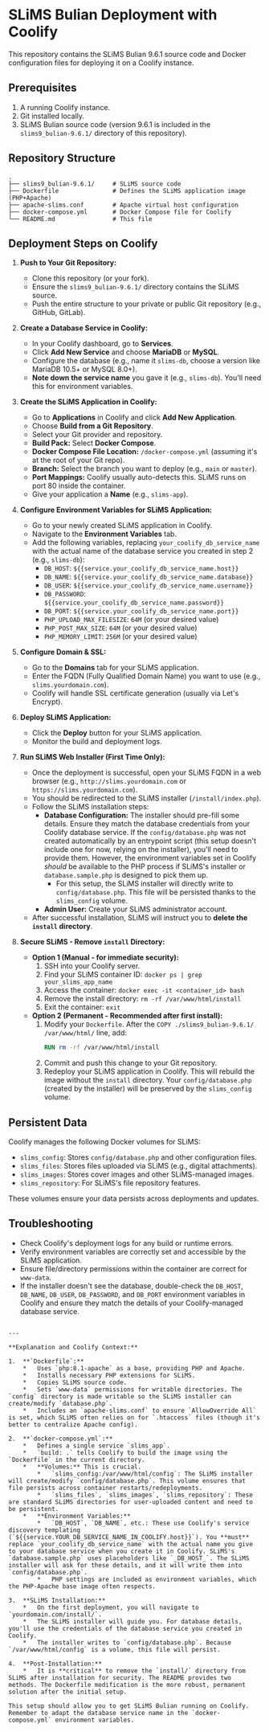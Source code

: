 # SLiMS Bulian Deployment with Coolify

This repository contains the SLiMS Bulian 9.6.1 source code and Docker configuration files for deploying it on a Coolify instance.

## Prerequisites

1.  A running Coolify instance.
2.  Git installed locally.
3.  SLiMS Bulian source code (version 9.6.1 is included in the `slims9_bulian-9.6.1/` directory of this repository).

## Repository Structure

```
.
├── slims9_bulian-9.6.1/     # SLiMS source code
├── Dockerfile               # Defines the SLiMS application image (PHP+Apache)
├── apache-slims.conf        # Apache virtual host configuration
├── docker-compose.yml       # Docker Compose file for Coolify
└── README.md                # This file
```

## Deployment Steps on Coolify

1.  **Push to Your Git Repository:**
    *   Clone this repository (or your fork).
    *   Ensure the `slims9_bulian-9.6.1/` directory contains the SLiMS source.
    *   Push the entire structure to your private or public Git repository (e.g., GitHub, GitLab).

2.  **Create a Database Service in Coolify:**
    *   In your Coolify dashboard, go to **Services**.
    *   Click **Add New Service** and choose **MariaDB** or **MySQL**.
    *   Configure the database (e.g., name it `slims-db`, choose a version like MariaDB 10.5+ or MySQL 8.0+).
    *   **Note down the service name** you gave it (e.g., `slims-db`). You'll need this for environment variables.

3.  **Create the SLiMS Application in Coolify:**
    *   Go to **Applications** in Coolify and click **Add New Application**.
    *   Choose **Build from a Git Repository**.
    *   Select your Git provider and repository.
    *   **Build Pack:** Select **Docker Compose**.
    *   **Docker Compose File Location:** `/docker-compose.yml` (assuming it's at the root of your Git repo).
    *   **Branch:** Select the branch you want to deploy (e.g., `main` or `master`).
    *   **Port Mappings:** Coolify usually auto-detects this. SLiMS runs on port 80 inside the container.
    *   Give your application a **Name** (e.g., `slims-app`).

4.  **Configure Environment Variables for SLiMS Application:**
    *   Go to your newly created SLiMS application in Coolify.
    *   Navigate to the **Environment Variables** tab.
    *   Add the following variables, replacing `your_coolify_db_service_name` with the actual name of the database service you created in step 2 (e.g., `slims-db`):
        *   `DB_HOST`: `${{service.your_coolify_db_service_name.host}}`
        *   `DB_NAME`: `${{service.your_coolify_db_service_name.database}}`
        *   `DB_USER`: `${{service.your_coolify_db_service_name.username}}`
        *   `DB_PASSWORD`: `${{service.your_coolify_db_service_name.password}}`
        *   `DB_PORT`: `${{service.your_coolify_db_service_name.port}}`
        *   `PHP_UPLOAD_MAX_FILESIZE`: `64M` (or your desired value)
        *   `PHP_POST_MAX_SIZE`: `64M` (or your desired value)
        *   `PHP_MEMORY_LIMIT`: `256M` (or your desired value)

5.  **Configure Domain & SSL:**
    *   Go to the **Domains** tab for your SLiMS application.
    *   Enter the FQDN (Fully Qualified Domain Name) you want to use (e.g., `slims.yourdomain.com`).
    *   Coolify will handle SSL certificate generation (usually via Let's Encrypt).

6.  **Deploy SLiMS Application:**
    *   Click the **Deploy** button for your SLiMS application.
    *   Monitor the build and deployment logs.

7.  **Run SLiMS Web Installer (First Time Only):**
    *   Once the deployment is successful, open your SLiMS FQDN in a web browser (e.g., `http://slims.yourdomain.com` or `https://slims.yourdomain.com`).
    *   You should be redirected to the SLiMS installer (`/install/index.php`).
    *   Follow the SLiMS installation steps:
        *   **Database Configuration:** The installer should pre-fill some details. Ensure they match the database credentials from your Coolify database service. If the `config/database.php` was not created automatically by an entrypoint script (this setup doesn't include one for now, relying on the installer), you'll need to provide them. However, the environment variables set in Coolify *should* be available to the PHP process if SLiMS's installer or `database.sample.php` is designed to pick them up.
            *   For this setup, the SLiMS installer will directly write to `config/database.php`. This file will be persisted thanks to the `slims_config` volume.
        *   **Admin User:** Create your SLiMS administrator account.
    *   After successful installation, SLiMS will instruct you to **delete the `install` directory**.

8.  **Secure SLiMS - Remove `install` Directory:**
    *   **Option 1 (Manual - for immediate security):**
        1.  SSH into your Coolify server.
        2.  Find your SLiMS container ID: `docker ps | grep your_slims_app_name`
        3.  Access the container: `docker exec -it <container_id> bash`
        4.  Remove the install directory: `rm -rf /var/www/html/install`
        5.  Exit the container: `exit`
    *   **Option 2 (Permanent - Recommended after first install):**
        1.  Modify your `Dockerfile`. After the `COPY ./slims9_bulian-9.6.1/ /var/www/html/` line, add:
            ```dockerfile
            RUN rm -rf /var/www/html/install
            ```
        2.  Commit and push this change to your Git repository.
        3.  Redeploy your SLiMS application in Coolify. This will rebuild the image without the `install` directory. Your `config/database.php` (created by the installer) will be preserved by the `slims_config` volume.

## Persistent Data

Coolify manages the following Docker volumes for SLiMS:
*   `slims_config`: Stores `config/database.php` and other configuration files.
*   `slims_files`: Stores files uploaded via SLiMS (e.g., digital attachments).
*   `slims_images`: Stores cover images and other SLiMS-managed images.
*   `slims_repository`: For SLiMS's file repository features.

These volumes ensure your data persists across deployments and updates.

## Troubleshooting

*   Check Coolify's deployment logs for any build or runtime errors.
*   Verify environment variables are correctly set and accessible by the SLiMS application.
*   Ensure file/directory permissions within the container are correct for `www-data`.
*   If the installer doesn't see the database, double-check the `DB_HOST`, `DB_NAME`, `DB_USER`, `DB_PASSWORD`, and `DB_PORT` environment variables in Coolify and ensure they match the details of your Coolify-managed database service.
```

---

**Explanation and Coolify Context:**

1.  **`Dockerfile`:**
    *   Uses `php:8.1-apache` as a base, providing PHP and Apache.
    *   Installs necessary PHP extensions for SLiMS.
    *   Copies SLiMS source code.
    *   Sets `www-data` permissions for writable directories. The `config` directory is made writable so the SLiMS installer can create/modify `database.php`.
    *   Includes an `apache-slims.conf` to ensure `AllowOverride All` is set, which SLiMS often relies on for `.htaccess` files (though it's better to centralize Apache config).

2.  **`docker-compose.yml`:**
    *   Defines a single service `slims_app`.
    *   `build: .` tells Coolify to build the image using the `Dockerfile` in the current directory.
    *   **Volumes:** This is crucial.
        *   `slims_config:/var/www/html/config`: The SLiMS installer will create/modify `config/database.php`. This volume ensures that file persists across container restarts/redeployments.
        *   `slims_files`, `slims_images`, `slims_repository`: These are standard SLiMS directories for user-uploaded content and need to be persistent.
    *   **Environment Variables:**
        *   `DB_HOST`, `DB_NAME`, etc.: These use Coolify's service discovery templating (`${{service.YOUR_DB_SERVICE_NAME_IN_COOLIFY.host}}`). You **must** replace `your_coolify_db_service_name` with the actual name you give to your database service when you create it in Coolify. SLiMS's `database.sample.php` uses placeholders like `_DB_HOST_`. The SLiMS installer will ask for these details, and it will write them into `config/database.php`.
        *   PHP settings are included as environment variables, which the PHP-Apache base image often respects.

3.  **SLiMS Installation:**
    *   On the first deployment, you will navigate to `yourdomain.com/install/`.
    *   The SLiMS installer will guide you. For database details, you'll use the credentials of the database service you created in Coolify.
    *   The installer writes to `config/database.php`. Because `/var/www/html/config` is a volume, this file will persist.

4.  **Post-Installation:**
    *   It is **critical** to remove the `install/` directory from SLiMS after installation for security. The README provides two methods. The Dockerfile modification is the more robust, permanent solution after the initial setup.

This setup should allow you to get SLiMS Bulian running on Coolify. Remember to adapt the database service name in the `docker-compose.yml` environment variables.
